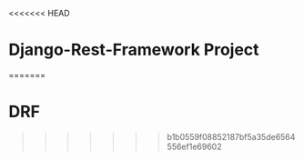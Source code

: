 <<<<<<< HEAD
# Django-Rest-Framework Project
=======
# DRF
>>>>>>> b1b0559f08852187bf5a35de6564556ef1e69602

